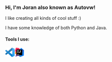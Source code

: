 ### Hi, I'm Joran also known as Autovw!


I like creating all kinds of cool stuff :)

I have some knowledge of both Python and Java.

#### Tools I use:
<img align="left" alt="Visual Studio Code" width="30px" src="https://github.com/Autovw/Autovw/blob/main/vsclogo.png?raw=true" />
<img align="left" alt="IntelliJ IDEA" width="30px" src="https://github.com/Autovw/Autovw/blob/main/IntelliJ_IDEA_Icon.png?raw=true" />

<!---
Autovw/Autovw is a ✨ special ✨ repository because its `README.md` (this file) appears on your GitHub profile.
You can click the Preview link to take a look at your changes.
--->
